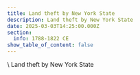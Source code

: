 ```yaml
---
title: Land theft by New York State
description: Land theft by New York State
date: 2025-03-03T14:25:00.000Z
section:
  info: 1788-1822 CE
show_table_of_content: false
---
```

\    Land theft by New York State

